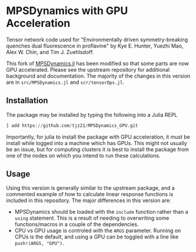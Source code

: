 # MPSDynamics with GPU Acceleration

Tensor network code used for "Environmentally driven symmetry-breaking quenches 
dual fluorescence in proflavine" by Kye E. Hunter, Yuezhi Mao, Alex W. Chin, and
 Tim J. Zuehlsdoff. 

This fork of [MPSDynamics.jl](https://github.com/angusdunnett/MPSDynamics.git) 
has been modified so that some parts are now GPU accelerated. Please see the 
upstream repository for additional background and documentation. The majority of
 the changes in this version are in `src/MPSDynamics.jl` and `scr/tensorOps.jl`.

## Installation

The package may be installed by typing the following into a Julia REPL

```julia
] add https://github.com/tjz21/MPSDynamics_GPU.git
```

Importantly, for julia to install the package with GPU acceleration, it must be
 install while logged into a machine which has GPUs. This might not usually be 
an issue, but for computing clusters it is best to install the package from one 
of the nodes on which you intend to run these calculations.

## Usage

Using this version is generally similar to the upstream package, and a commented
 example of how to calculate linear response functions is included in this 
repository. The major differences in this version are:
* MPSDynamics should be loaded with the `include` function rather than a `using`
 statement. This is a result of needing to overwriting some functions/macros in
 a couple of the dependencies.
* CPU vs GPU usage is controled with the `ARGS` parameter. Running on CPUs is 
the default, and using a GPU can be toggled with a line like 
`push!(ARGS, "GPU")`.

